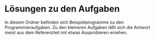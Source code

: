 
# Lösungen zu den Aufgaben

In diesem Ordner befinden sich Beispielprogramme zu den Programmieraufgaben. Zu den kleineren Aufgaben läßt sich die Antwort meist aus dem Referenzteil mit etwas Ausprobieren ersehen.

